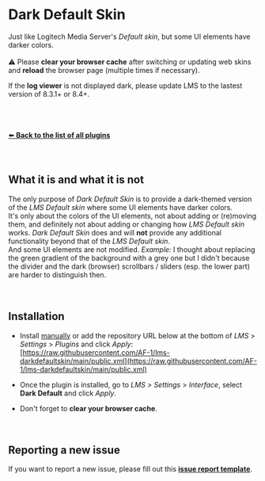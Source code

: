 Dark Default Skin
====

Just like Logitech Media Server's *Default skin*, but some UI elements have darker colors.<br><br>
⚠️ Please **clear your browser cache** after switching or updating web skins and **reload** the browser page (multiple times if necessary).<br>

If the **log viewer** is not displayed dark, please update LMS to the lastest version of 8.3.1+ or 8.4+.

<br><br><br>
[⬅️ **Back to the list of all plugins**](https://github.com/AF-1/)
<br><br><br>

## What it is and what it is not
The only purpose of *Dark Default Skin* is to provide a dark-themed version of the *LMS Default skin* where some UI elements have darker colors.<br>
It's only about the colors of the UI elements, not about adding or (re)moving them, and definitely not about adding or changing how *LMS Default skin* works. *Dark Default Skin* does and will **not** provide any additional functionality beyond that of the *LMS Default skin*.<br>
And some UI elements are not modified. *Example:* I thought about replacing the green gradient of the background with a grey one but I didn't because the divider and the dark (browser) scrollbars / sliders (esp. the lower part) are harder to distinguish then.
<br><br><br>


## Installation

- Install [manually](https://github.com/AF-1/sobras/wiki/Manual-installation-of-LMS-plugins) or add the repository URL below at the bottom of *LMS* > *Settings* > *Plugins* and click *Apply*:
[https://raw.githubusercontent.com/AF-1/lms-darkdefaultskin/main/public.xml](https://raw.githubusercontent.com/AF-1/lms-darkdefaultskin/main/public.xml)

- Once the plugin is installed, go to *LMS* > *Settings* > *Interface*, select **Dark Default** and click *Apply*.

- Don't forget to **clear your browser cache**.
<br><br><br>


## Reporting a new issue

If you want to report a new issue, please fill out this [**issue report template**](https://github.com/AF-1/lms-darkdefaultskin/issues/new?template=bug_report.md&title=%5BISSUE%5D+).
<br><br><br>